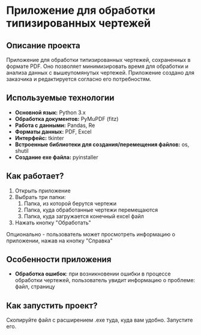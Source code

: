 # Приложение для обработки типизированных чертежей
## Описание проекта
Приложение для обработки типизированных чертежей, сохраненных в формате PDF. Оно позволяет минимизировать время для обработки и анализа данных с вышеупомянутых чертежей. Приложение создано для заказчика и редактируется согласно его потребностям.
## Используемые технологии
- **Основной язык:** Python 3.x
- **Обработка документов:** PyMuPDF (fitz)
- **Работа с данными:** Pandas, Re
- **Форматы данных:** PDF, Excel
- **Интерфейс:** tkinter
- **Встроенные библиотеки для создания/перемещения файлов:** os, shutil
- **Создание exe файла:** pyinstaller
## Как работает?
1. Открыть приложение
2. Выбрать три папки:
   1. Папка, из которой берутся чертежи
   2. Папка, куда обработанные чертежи перемещаются
   3. Папка, куда загружается конечный excel файл
3. Нажать кнопку "Обработать"

Опционально - пользователь может просмотреть информацию о приложении, нажав на кнопку "Справка"
## Особенности приложения
- **Обработка ошибок**: при возникновении ошибки в процессе обработки чертежей, пользователь увидит информацию о проблеме: файл, страницу
## Как запустить проект?
Скопируйте файл с расширением .exe туда, куда вам удобно. Запустите его.
